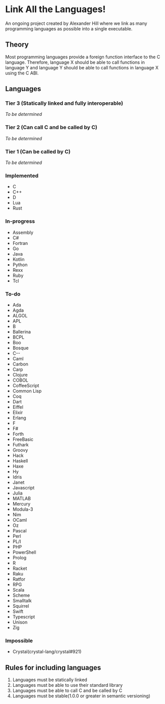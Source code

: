 # Link All the Languages!

An ongoing project created by Alexander Hill where we link as many programming languages as possible into a single executable.

## Theory

Most programming languages provide a foreign function interface to the C language. Therefore, language X should be able to call functions in language Y and language Y should be able to call functions in language X using the C ABI.

## Languages

### Tier 3 (Statically linked and fully interoperable)

*To be determined*

### Tier 2 (Can call C and be called by C)

*To be determined*

### Tier 1 (Can be called by C)

*To be determined*

### Implemented

- C
- C++
- D
- Lua
- Rust

### In-progress

- Assembly
- C#
- Fortran
- Go
- Java
- Kotlin
- Python
- Rexx
- Ruby
- Tcl

### To-do

- Ada
- Agda
- ALGOL
- APL
- B
- Ballerina
- BCPL
- Boo
- Bosque
- C--
- Caml
- Carbon
- Carp
- Clojure
- COBOL
- CoffeeScript
- Common Lisp
- Coq
- Dart
- Eiffel
- Elixir
- Erlang
- F
- F#
- Forth
- FreeBasic
- Futhark
- Groovy
- Hack
- Haskell
- Haxe
- Hy
- Idris
- Janet
- Javascript
- Julia
- MATLAB
- Mercury
- Modula-3
- Nim
- OCaml
- Oz
- Pascal
- Perl
- PL/I
- PHP
- PowerShell
- Prolog
- R
- Racket
- Raku
- Ratfor
- RPG
- Scala
- Scheme
- Smalltalk
- Squirrel
- Swift
- Typescript
- Unison
- Zig

### Impossible

- Crystal(crystal-lang/crystal#921)

## Rules for including languages

1. Languages must be statically linked
2. Languages must be able to use their standard library
3. Languages must be able to call C and be called by C
4. Languages must be stable(1.0.0 or greater in semantic versioning)
